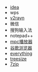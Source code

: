 - [idea](https://www.jetbrains.com.cn/idea/download/other.html)
- wps
- [v2rayn](https://github.com/2dust/v2rayN)
- 微信
- 搜狗输入法
- notepad++
- [mpc播放器](https://github.com/mpc-hc/mpc-hc/releases/tag/1.7.13)
- [谷歌浏览器](https://www.google.com/intl/zh-CN/chrome/)
- [everything](https://www.voidtools.com/)
- [treesize](https://www.jam-software.com/treesize_free)
- [7zip](https://7-zip.org/download.html)